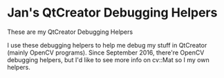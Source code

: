# Jan's QtCreator Debugging Helpers
These are my QtCreator Debugging Helpers

I use these debugging helpers to help me debug my stuff in QtCreator (mainly OpenCV programs).
Since September 2016, there're OpenCV debugging helpers, but I'd like to see more info on cv::Mat so I my own helpers.
